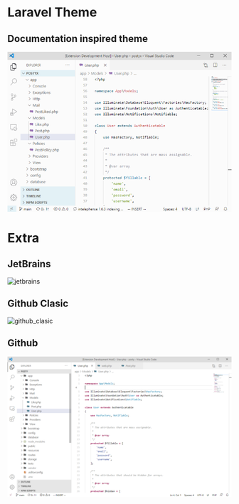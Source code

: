 # Laravel Theme
## Documentation inspired theme
![laravel](https://raw.githubusercontent.com/victorze/vscode-theme-laravel/master/images/laravel_.png)

# Extra
## JetBrains
![jetbrains](https://raw.githubusercontent.com/victorze/vscode-theme-laravel/master/images/jetbrains_.png)

## Github Clasic
![github_clasic](https://raw.githubusercontent.com/victorze/vscode-theme-laravel/master/images/github_clasic.png)

## Github
![github](https://raw.githubusercontent.com/victorze/vscode-theme-laravel/master/images/github.png)
